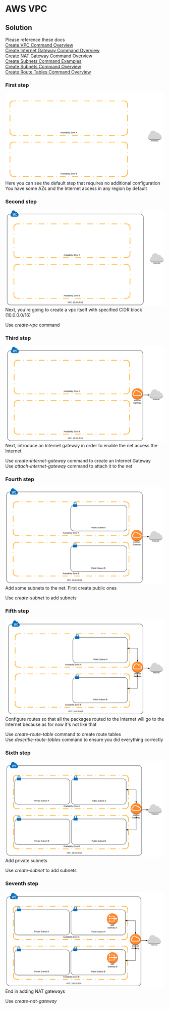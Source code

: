 # AWS VPC

## Solution

Please reference these docs<br/>
[Create VPC Command Overview](https://docs.aws.amazon.com/cli/latest/reference/ec2/create-vpc.html)<br/>
[Create Internet Gateway Command Overview](https://docs.aws.amazon.com/cli/latest/reference/ec2/create-internet-gateway.html)<br/>
[Create NAT Gateway Command Overview](https://docs.aws.amazon.com/cli/latest/reference/ec2/create-nat-gateway.html)<br/>
[Create Subnets Command Examples](https://docs.aws.amazon.com/vpc/latest/userguide/vpc-subnets-commands-example.html)<br/>
[Create Subnets Command Overview](https://docs.aws.amazon.com/cli/latest/reference/ec2/create-subnet.html)<br/>
[Create Route Tables Command Overview](https://docs.aws.amazon.com/cli/latest/reference/ec2/create-route-table.html)<br/>

### First step

![First step](../../resources/vpc/media/img_2.png)
Here you can see the default step that requires no additional configuration<br/>
You have some AZs and the Internet access in any region by default

### Second step

![Second step](../../resources/vpc/media/img_3.png)
Next, you're going to create a vpc itself with specified CIDR block (10.0.0.0/16)<br/>

Use *create-vpc* command 

### Third step

![Third step](../../resources/vpc/media/img_4.png)
Next, introduce an Internet gateway in order to enable the net access the Internet

Use *create-internet-gateway* command to create an Internet Gateway<br/>
Use *attach-internet-gateway* command to attach it to the net

### Fourth step

![Fourth step](../../resources/vpc/media/img_5.png)
Add some subnets to the net. First create public ones

Use *create-subnet* to add subnets

### Fifth step

![Fifth step](../../resources/vpc/media/img_6.png)
Configure routes so that all the packages routed to the Internet will go to the Internet because as for now it's not like that<br/>

Use *create-route-table* command to create route tables<br/>
Use *describe-route-tables* command to ensure you did everything correctly

### Sixth step

![Sixth step](../../resources/vpc/media/img_7.png)
Add private subnets

Use *create-subnet* to add subnets

### Seventh step

![Seventh step](../../resources/vpc/media/img_1.png)
End in adding NAT gateways<br/>

Use *create-nat-gateway*